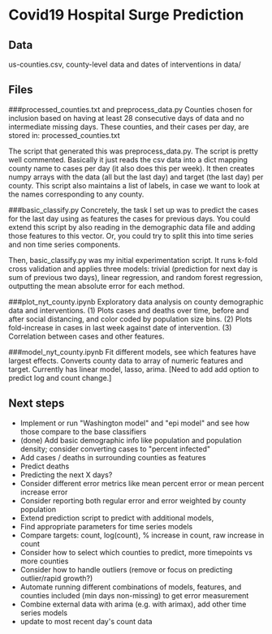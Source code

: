 # Covid19 Hospital Surge Prediction

## Data 
us-counties.csv, county-level data and dates of interventions in data/

## Files
###processed_counties.txt and preprocess_data.py
Counties chosen for inclusion based on having at least 28 consecutive days of data and no intermediate missing days. These counties, and their cases per day, are stored in: processed_counties.txt

The script that generated this was preprocess_data.py. The script is pretty well commented. Basically it just reads the csv data into a dict mapping county name to cases per day (it also does this per week). It then creates numpy arrays with the data (all but the last day) and target (the last day) per county. This script also maintains a list of labels, in case we want to look at the names corresponding to any county. 

###basic_classify.py
Concretely, the task I set up was to predict the cases for the last day using as features the cases for previous days. You could extend this script by also reading in the demographic data file and adding those features to this vector. Or, you could try to split this into time series and non time series components.

Then, basic_classify.py was my initial experimentation script. It runs k-fold cross validation and applies three models: trivial (prediction for next day is sum of previous two days), linear regression, and random forest regression, outputting the mean absolute error for each method. 


###plot_nyt_county.ipynb
Exploratory data analysis on county demographic data and interventions. (1) Plots cases and deaths over time, before and after social distancing, and color coded by population size bins. (2) Plots fold-increase in cases in last week against date of intervention. (3) Correlation between cases and other features.

###model_nyt_county.ipynb
Fit different models, see which features have largest effects. Converts county data to array of numeric features and target. Currently has linear model, lasso, arima. [Need to add add option to predict log and count change.]



## Next steps
- Implement or run "Washington model" and "epi model" and see how those compare to the base classifiers
- (done) Add basic demographic info like population and population density; consider converting cases to "percent infected"
- Add cases / deaths in surrounding counties as features
- Predict deaths
- Predicting the next X days?
- Consider different error metrics like mean percent error or mean percent increase error
- Consider reporting both regular error and error weighted by county population
- Extend prediction script to predict with additional models, 
- Find appropriate parameters for time series models
- Compare targets: count, log(count), % increase in count, raw increase in count
- Consider how to select which counties to predict, more timepoints vs more counties
- Consider how to handle outliers (remove or focus on predicting outlier/rapid growth?)
- Automate running different combinations of models, features, and counties included (min days non-missing) to get error measurement
- Combine external data with arima (e.g. with arimax), add other time series models
- update to most recent day's count data